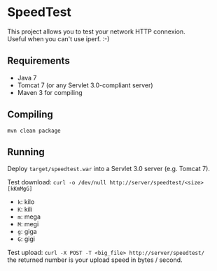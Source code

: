SpeedTest
=========

This project allows you to test your network HTTP connexion.  
Useful when you can't use iperf. :-)

Requirements
------------
* Java 7
* Tomcat 7 (or any Servlet 3.0-compliant server)
* Maven 3 for compiling

Compiling
---------

	mvn clean package

Running
-------
Deploy `target/speedtest.war` into a Servlet 3.0 server (e.g. Tomcat 7).

Test download:	`curl -o /dev/null http://server/speedtest/<size>[kKmMgG]`

* `k`: kilo  
* `K`: kili  
* `m`: mega  
* `M`: megi  
* `g`: giga  
* `G`: gigi  

Test upload:	`curl -X POST -T <big_file> http://server/speedtest/`  
the returned number is your upload speed in bytes / second.